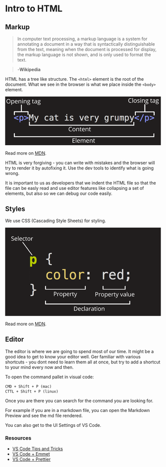 # Intro to HTML

## Markup

> In computer text processing, a markup language is a system for annotating a document in a way that is syntactically distinguishable from the text, meaning when the document is processed for display, the markup language is not shown, and is only used to format the text.

> -**Wikipedia**

HTML has a tree like structure. The `<html>` element is the root of the document.
What we see in the browser is what we place inside the `<body>` element.

![](images/grumpy-cat-small.png)

Read more on [MDN](https://developer.mozilla.org/en-US/docs/Learn/Getting_started_with_the_web/HTML_basics).

HTML is very forgiving - you can write with mistakes and the browser will try to render it by autofixing it. Use the dev tools to identify what is going wrong.

It is important to us as developers that we indent the HTML file so that the file can be easly read and use editor features like collapsing a set of elements, but also so we can debug our code easily.

## Styles

We use CSS (Cascading Style Sheets) for styling.

![](images/css-declaration-small.png)

Read more on [MDN](https://developer.mozilla.org/en-US/docs/Learn/Getting_started_with_the_web/CSS_basics).

## Editor

The editor is where we are going to spend most of our time.
It might be a good idea to get to know your editor well. Ger familiar with various shortcuts - you dont need to learn them all at once, but try to add a shortcut to your mind every now and then.

To open the command pallet in visual code:

```
CMD + Shift + P (mac)
CTTL + Shift + P (linux)
```

Once you are there you can search for the command you are looking for.

For example if you are in a markdown file, you can open the Markdown Preview and see the md file rendered.

You can also get to the UI Settings of VS Code.

### Resources

- [VS Code Tips and Tricks](https://code.visualstudio.com/docs/getstarted/tips-and-tricks)
- [VS Code + Emmet](https://code.visualstudio.com/docs/editor/emmet)
- [VS Code + Prettier](https://marketplace.visualstudio.com/items?itemName=esbenp.prettier-vscode)